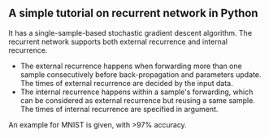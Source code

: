 ## A simple tutorial on recurrent network in Python

It has a single-sample-based stochastic gradient descent algorithm. The recurrent network supports both external recurrence and internal recurrence. 
 - The external recurrence happens when forwarding more than one sample consecutively before back-propagation and parameters update. The times of external recurrence are decided by the input data.
 - The internal recurrence happens within a sample's forwarding, which can be considered as external recurrence but reusing a same sample. The times of internal recurrence are specified in argument. 

An example for MNIST is given, with >97% accuracy.
